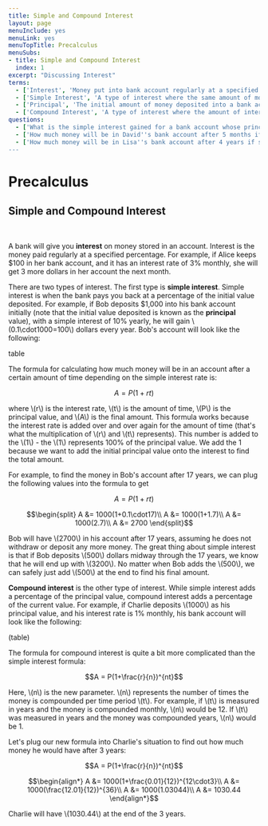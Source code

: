 ```yaml
---
title: Simple and Compound Interest
layout: page
menuInclude: yes
menuLink: yes
menuTopTitle: Precalculus
menuSubs:
- title: Simple and Compound Interest
  index: 1
excerpt: "Discussing Interest"
terms:
  - ['Interest', 'Money put into bank account regularly at a specified percentage']
  - ['Simple Interest', 'A type of interest where the same amount of money is paid regularly. That amount is determined by the initial value deposited into the bank account.']
  - ['Principal', 'The initial amount of money deposited into a bank account']
  - ['Compound Interest', 'A type of interest where the amount of interest paid is a percentage of the money in the bank account at the time of interest being paid']
questions:
  - ['What is the simple interest gained for a bank account whose principal value was $150 if the interest rate is 10%?', '$15, because \(150 \cdot 0.1 = 15\).']
  - ['How much money will be in David''s bank account after 5 months if he starts with $100 and the simple interest rate is 3% monthly?', '\(A=100(1+(0.03)(5)) = 100(1.15) = $115\)']
  - ['How much money will be in Lisa''s bank account after 4 years if she starts with $500 and the compound interest rate is 2%, compounded monthly?, '\(A=500(1+\frac{0.02}{12})^{12\cdot 4} = $541.6\)']
---
```



<h1>Precalculus</h1>

<h2>Simple and Compound Interest</h2><br>

A bank will give you <b>interest</b> on money stored in an account. Interest is the money paid regularly at a specified percentage. For example, if Alice keeps $100 in her bank account, and it has an interest rate of 3% monthly, she will get 3 more dollars in her account the next month.

There are two types of interest. The first type is <b>simple interest</b>. Simple interest is when the bank pays you back at a percentage of the initial value deposited. For example, if Bob deposits $1,000 into his bank account initially (note that the initial value deposited is known as the <b>principal</b> value), with a simple interest of 10% yearly, he will gain \\(0.1\cdot1000=100\\) dollars every year. Bob's account will look like the following:

table

The formula for calculating how much money will be in an account after a certain amount of time depending on the simple interest rate is:

$$A=P(1+rt)$$

where \\(r\\) is the interest rate, \\(t\\) is the amount of time, \\(P\\) is the principal value, and \\(A\\) is the final amount. This formula works because the interest rate is added over and over again for the amount of time (that's what the multiplication of \\(r\\) and \\(t\\) represents). This number is added to the \\(1\\) - the \\(1\\) represents 100% of the principal value. We add the 1 because we want to add the initial principal value onto the interest to find the total amount.

For example, to find the money in Bob's account after 17 years, we can plug the following values into the formula to get

$$A = P(1+rt)$$

$$\begin{split}
A &= 1000(1+0.1\cdot17)\\
A &= 1000(1+1.7)\\
A &= 1000(2.7)\\
A &= 2700
\end{split}$$

Bob will have \\(2700\\) in his account after 17 years, assuming he does not withdraw or deposit any more money. The great thing about simple interest is that if Bob deposits \\(500\\) dollars midway through the 17 years, we know that he will end up with \\(3200\\). No matter when Bob adds the \\(500\\), we can safely just add \\(500\\) at the end to find his final amount.

<b>Compound interest</b> is the other type of interest. While simple interest adds a percentage of the principal value, compound interest adds a percentage of the current value. For example, if Charlie deposits \\(1000\\) as his principal value, and his interest rate is 1% monthly, his bank account will look like the following:

(table)

The formula for compound interest is quite a bit more complicated than the simple interest formula:

$$A = P(1+\frac{r}{n})^{nt}$$

Here, \\(n\\) is the new parameter. \\(n\\) represents the number of times the money is compounded per time period \\(t\\). For example, if \\(t\\) is measured in years and the money is compounded monthly, \\(n\\) would be 12. If \\(t\\) was measured in years and the money was compounded years, \\(n\\) would be 1.

Let's plug our new formula into Charlie's situation to find out how much money he would have after 3 years:

$$A = P(1+\frac{r}{n})^{nt}$$

$$\begin{align*}
A &= 1000(1+\frac{0.01}{12})^{12\cdot3}\\
A &= 1000(\frac{12.01}{12})^{36}\\
A &= 1000(1.03044)\\
A &= 1030.44
\end{align*}$$

Charlie will have \\(1030.44\\) at the end of the 3 years.
